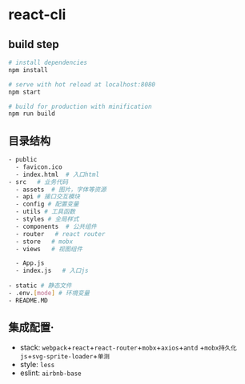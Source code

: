 # react-cli

## build step

``` bash
# install dependencies
npm install

# serve with hot reload at localhost:8080
npm start

# build for production with minification
npm run build
```

## 目录结构
  ```bash
  - public
    - favicon.ico
    - index.html  # 入口html
  - src   # 业务代码
    - assets  # 图片，字体等资源
    - api # 接口交互模块
    - config # 配置变量
    - utils # 工具函数
    - styles # 全局样式
    - components  # 公共组件
    - router   # react router
    - store   # mobx
    - views   # 视图组件

    - App.js
    - index.js   # 入口js
    
  - static # 静态文件
  - .env.[mode] # 环境变量
  - README.MD
  ```

## 集成配置·
- stack: `webpack`+`react`+`react-router`+`mobx`+`axios`+`antd` +`mobx持久化js`+`svg-sprite-loader`+`单测`
- style: `less`
- eslint: `airbnb-base`